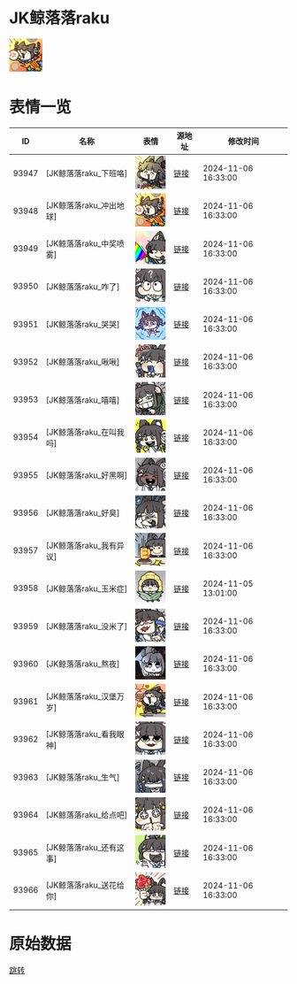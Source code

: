 # JK鲸落落raku

<img src="./cover.png" height="60" alt="cover" />

# 表情一览

|ID|名称|表情|源地址|修改时间|
|----|----|----|----|----|
|93947|[JK鲸落落raku_下班咯]|<img src="./pic/093947_%5BJK鲸落落raku_下班咯%5D.png" height="60" alt="下班咯"/>|[链接](https://i0.hdslb.com/bfs/garb/92cbf11b058dd5e22bdc784c50ba648739dd5404.png)|2024-11-06 16:33:00|
|93948|[JK鲸落落raku_冲出地球]|<img src="./pic/093948_%5BJK鲸落落raku_冲出地球%5D.png" height="60" alt="冲出地球"/>|[链接](https://i0.hdslb.com/bfs/garb/6efbbf75064d6158da53f5b0895656ed2dfbc084.png)|2024-11-06 16:33:00|
|93949|[JK鲸落落raku_中奖喷雾]|<img src="./pic/093949_%5BJK鲸落落raku_中奖喷雾%5D.png" height="60" alt="中奖喷雾"/>|[链接](https://i0.hdslb.com/bfs/garb/482eee7c70b2a264476a494f13af199efc166477.png)|2024-11-06 16:33:00|
|93950|[JK鲸落落raku_咋了]|<img src="./pic/093950_%5BJK鲸落落raku_咋了%5D.png" height="60" alt="咋了"/>|[链接](https://i0.hdslb.com/bfs/garb/009b2629b507fc12eef35512d00c4a85c6342e50.png)|2024-11-06 16:33:00|
|93951|[JK鲸落落raku_哭哭]|<img src="./pic/093951_%5BJK鲸落落raku_哭哭%5D.png" height="60" alt="哭哭"/>|[链接](https://i0.hdslb.com/bfs/garb/6d82f692050e6334e2b463c1bdd13c1007d605a3.png)|2024-11-06 16:33:00|
|93952|[JK鲸落落raku_啾啾]|<img src="./pic/093952_%5BJK鲸落落raku_啾啾%5D.png" height="60" alt="啾啾"/>|[链接](https://i0.hdslb.com/bfs/garb/97f264ef8d8981a89cf444589058be1add810376.png)|2024-11-06 16:33:00|
|93953|[JK鲸落落raku_嘻嘻]|<img src="./pic/093953_%5BJK鲸落落raku_嘻嘻%5D.png" height="60" alt="嘻嘻"/>|[链接](https://i0.hdslb.com/bfs/garb/f82f4d5bb248fb78253795738690c6d552c66169.png)|2024-11-06 16:33:00|
|93954|[JK鲸落落raku_在叫我吗]|<img src="./pic/093954_%5BJK鲸落落raku_在叫我吗%5D.png" height="60" alt="在叫我吗"/>|[链接](https://i0.hdslb.com/bfs/garb/88b7e4557cecff83ccd556858f55426b49e6ae98.png)|2024-11-06 16:33:00|
|93955|[JK鲸落落raku_好黑啊]|<img src="./pic/093955_%5BJK鲸落落raku_好黑啊%5D.png" height="60" alt="好黑啊"/>|[链接](https://i0.hdslb.com/bfs/garb/64f0478a54b2e0418a5d946f122f2162d19a5963.png)|2024-11-06 16:33:00|
|93956|[JK鲸落落raku_好臭]|<img src="./pic/093956_%5BJK鲸落落raku_好臭%5D.png" height="60" alt="好臭"/>|[链接](https://i0.hdslb.com/bfs/garb/7d0bf79be11c0737c191869d81fd547dc59a5bba.png)|2024-11-06 16:33:00|
|93957|[JK鲸落落raku_我有异议]|<img src="./pic/093957_%5BJK鲸落落raku_我有异议%5D.png" height="60" alt="我有异议"/>|[链接](https://i0.hdslb.com/bfs/garb/3c2d0d51a0b8203796adf964112ace80264d1d5b.png)|2024-11-06 16:33:00|
|93958|[JK鲸落落raku_玉米症]|<img src="./pic/093958_%5BJK鲸落落raku_玉米症%5D.png" height="60" alt="玉米症"/>|[链接](https://i0.hdslb.com/bfs/garb/f576a10f4e5bdec1180610b36c8a96ea06337351.png)|2024-11-05 13:01:00|
|93959|[JK鲸落落raku_没米了]|<img src="./pic/093959_%5BJK鲸落落raku_没米了%5D.png" height="60" alt="没米了"/>|[链接](https://i0.hdslb.com/bfs/garb/f259b4da93820b40e1c7ad7eb6cfc79adaf1b8c6.png)|2024-11-06 16:33:00|
|93960|[JK鲸落落raku_熬夜]|<img src="./pic/093960_%5BJK鲸落落raku_熬夜%5D.png" height="60" alt="熬夜"/>|[链接](https://i0.hdslb.com/bfs/garb/ef7c8c11ba8fdf39faccab43e0916f0459e13179.png)|2024-11-06 16:33:00|
|93961|[JK鲸落落raku_汉堡万岁]|<img src="./pic/093961_%5BJK鲸落落raku_汉堡万岁%5D.png" height="60" alt="汉堡万岁"/>|[链接](https://i0.hdslb.com/bfs/garb/963ba71383ba9a3a0bc0c1a128c00aaa39dc2dc7.png)|2024-11-06 16:33:00|
|93962|[JK鲸落落raku_看我眼神]|<img src="./pic/093962_%5BJK鲸落落raku_看我眼神%5D.png" height="60" alt="看我眼神"/>|[链接](https://i0.hdslb.com/bfs/garb/bbdbcb0426bcc547f72bc65f9c98ba8b6f853f25.png)|2024-11-06 16:33:00|
|93963|[JK鲸落落raku_生气]|<img src="./pic/093963_%5BJK鲸落落raku_生气%5D.png" height="60" alt="生气"/>|[链接](https://i0.hdslb.com/bfs/garb/e62130021259377c1ce9f09900ce4e6d116a294a.png)|2024-11-06 16:33:00|
|93964|[JK鲸落落raku_给点吧]|<img src="./pic/093964_%5BJK鲸落落raku_给点吧%5D.png" height="60" alt="给点吧"/>|[链接](https://i0.hdslb.com/bfs/garb/ddfb2c3696c67ddcfa2438fadf0b318a8f33e595.png)|2024-11-06 16:33:00|
|93965|[JK鲸落落raku_还有这事]|<img src="./pic/093965_%5BJK鲸落落raku_还有这事%5D.png" height="60" alt="还有这事"/>|[链接](https://i0.hdslb.com/bfs/garb/90dd35afa9de9ebc34dbc671fcf0f6910313d36d.png)|2024-11-06 16:33:00|
|93966|[JK鲸落落raku_送花给你]|<img src="./pic/093966_%5BJK鲸落落raku_送花给你%5D.png" height="60" alt="送花给你"/>|[链接](https://i0.hdslb.com/bfs/garb/e0bfc76cb754801f9ece06d6c32585870ac8ee49.png)|2024-11-06 16:33:00|

# 原始数据

[跳转](./raw.json)

